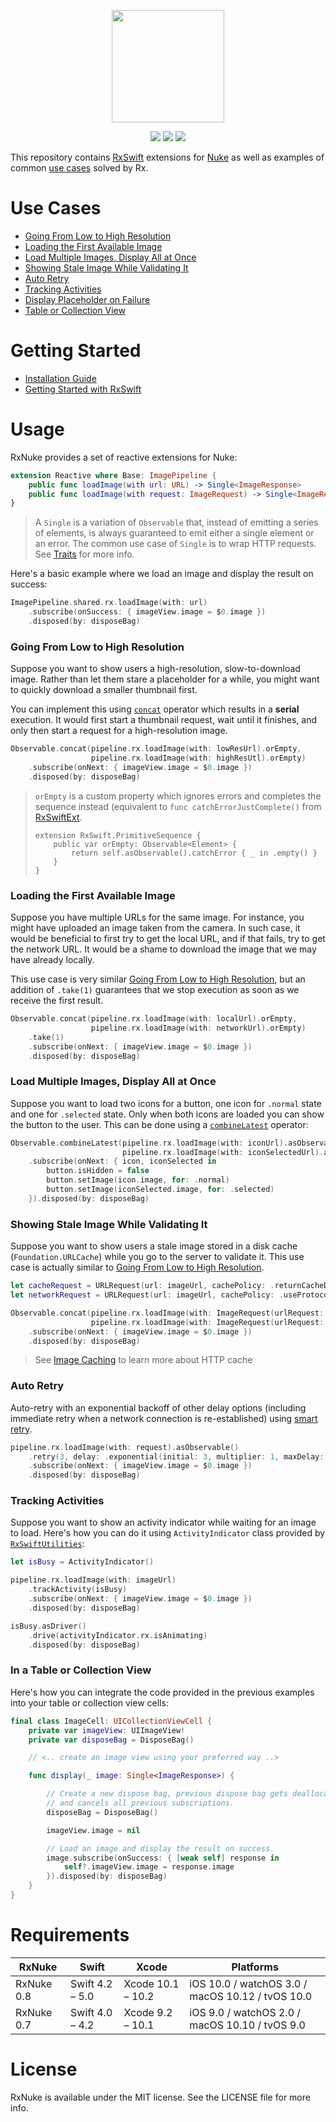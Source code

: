 <p align="center"><img src="https://user-images.githubusercontent.com/1567433/34322222-f47252a6-e832-11e7-972c-fb48d8ec97dc.png" height="180"/>

<p align="center">
<img src="https://img.shields.io/cocoapods/v/RxNuke.svg?label=version">
<img src="https://img.shields.io/badge/supports-CocoaPods%20%7C%20Carthage-green.svg">
<img src="https://img.shields.io/badge/platforms-iOS%20%7C%20macOS%20%7C%20watchOS%20%7C%20tvOS-lightgrey.svg">
</p>

This repository contains [RxSwift](https://github.com/ReactiveX/RxSwift) extensions for [Nuke](https://github.com/kean/Nuke) as well as examples of common [use cases](#h_use_cases) solved by Rx.


# <a name="h_use_cases"></a>Use Cases

- [Going From Low to High Resolution](#huc_low_to_high) 
- [Loading the First Available Image](#huc_loading_first_avail)
- [Load Multiple Images, Display All at Once](#huc_load_multiple_display_once)
- [Showing Stale Image While Validating It](#huc_showing_stale_first)
- [Auto Retry](#huc_auto_retry)
- [Tracking Activities](#huc_activity_indicator)
- [Display Placeholder on Failure](#huc_placeholder_on_fail)
- [Table or Collection View](#huc_table_collection_view)

# <a name="h_getting_started"></a>Getting Started

- [Installation Guide](https://github.com/kean/RxNuke/blob/master/Documentation/Guides/Installation%20Guide.md)
- [Getting Started with RxSwift](https://github.com/ReactiveX/RxSwift/blob/master/Documentation/GettingStarted.md)


# <a name="h_usage"></a>Usage

RxNuke provides a set of reactive extensions for Nuke:

```swift
extension Reactive where Base: ImagePipeline {
    public func loadImage(with url: URL) -> Single<ImageResponse>
    public func loadImage(with request: ImageRequest) -> Single<ImageResponse>
}
```

> A `Single` is a variation of `Observable` that, instead of emitting a series of elements, is always guaranteed to emit either a single element or an error. The common use case of `Single` is to wrap HTTP requests. See [Traits](https://github.com/ReactiveX/RxSwift/blob/master/Documentation/Traits.md#single) for more info.

Here's a basic example where we load an image and display the result on success:

```swift
ImagePipeline.shared.rx.loadImage(with: url)
    .subscribe(onSuccess: { imageView.image = $0.image })
    .disposed(by: disposeBag)
```

### <a name="huc_low_to_high"></a>Going From Low to High Resolution

Suppose you want to show users a high-resolution, slow-to-download image. Rather than let them stare a placeholder for a while, you might want to quickly download a smaller thumbnail first. 

You can implement this using [`concat`](http://reactivex.io/documentation/operators/concat.html) operator which results in a **serial** execution. It would first start a thumbnail request, wait until it finishes, and only then start a request for a high-resolution image.

```swift
Observable.concat(pipeline.rx.loadImage(with: lowResUrl).orEmpty,
                  pipeline.rx.loadImage(with: highResUtl).orEmpty)
    .subscribe(onNext: { imageView.image = $0.image })
    .disposed(by: disposeBag)
```

> `orEmpty` is a custom property which ignores errors and completes the sequence instead
> (equivalent to `func catchErrorJustComplete()` from [RxSwiftExt](https://github.com/RxSwiftCommunity/RxSwiftExt).
>
>     extension RxSwift.PrimitiveSequence {
>         public var orEmpty: Observable<Element> {
>             return self.asObservable().catchError { _ in .empty() }
>         }
>     }

### <a name="huc_loading_first_avail"></a>Loading the First Available Image

Suppose you have multiple URLs for the same image. For instance, you might have uploaded an image taken from the camera. In such case, it would be beneficial to first try to get the local URL, and if that fails, try to get the network URL. It would be a shame to download the image that we may have already locally.

This use case is very similar [Going From Low to High Resolution](#huc_low_to_high), but an addition of `.take(1)` guarantees that we stop execution as soon as we receive the first result.

```swift
Observable.concat(pipeline.rx.loadImage(with: localUrl).orEmpty,
                  pipeline.rx.loadImage(with: networkUrl).orEmpty)
    .take(1)
    .subscribe(onNext: { imageView.image = $0.image })
    .disposed(by: disposeBag)
```


### <a name="huc_load_multiple_display_once"></a>Load Multiple Images, Display All at Once

Suppose you want to load two icons for a button, one icon for `.normal` state and one for `.selected` state. Only when both icons are loaded you can show the button to the user. This can be done using a [`combineLatest`](http://reactivex.io/documentation/operators/combinelatest.html) operator:

```swift
Observable.combineLatest(pipeline.rx.loadImage(with: iconUrl).asObservable(),
                         pipeline.rx.loadImage(with: iconSelectedUrl).asObservable())
    .subscribe(onNext: { icon, iconSelected in
        button.isHidden = false
        button.setImage(icon.image, for: .normal)
        button.setImage(iconSelected.image, for: .selected)
    }).disposed(by: disposeBag)
```


### <a name="huc_showing_stale_first"></a>Showing Stale Image While Validating It

Suppose you want to show users a stale image stored in a disk cache (`Foundation.URLCache`) while you go to the server to validate it. This use case is actually similar to [Going From Low to High Resolution](#huc_low_to_high).

```swift
let cacheRequest = URLRequest(url: imageUrl, cachePolicy: .returnCacheDataDontLoad)
let networkRequest = URLRequest(url: imageUrl, cachePolicy: .useProtocolCachePolicy)

Observable.concat(pipeline.rx.loadImage(with: ImageRequest(urlRequest: cacheRequest).orEmpty,
                  pipeline.rx.loadImage(with: ImageRequest(urlRequest: networkRequest)).orEmpty)
    .subscribe(onNext: { imageView.image = $0.image })
    .disposed(by: disposeBag)
```

> See [Image Caching](https://kean.github.io/post/image-caching) to learn more about HTTP cache


### <a name="huc_auto_retry"></a>Auto Retry

Auto-retry with an exponential backoff of other delay options (including immediate retry when a network connection is re-established) using [smart retry](https://kean.github.io/post/smart-retry).

```swift
pipeline.rx.loadImage(with: request).asObservable()
    .retry(3, delay: .exponential(initial: 3, multiplier: 1, maxDelay: 16))
    .subscribe(onNext: { imageView.image = $0.image })
    .disposed(by: disposeBag)
 ```


### <a name="huc_activity_indicator"></a>Tracking Activities

Suppose you want to show an activity indicator while waiting for an image to load. Here's how you can do it using `ActivityIndicator` class provided by [`RxSwiftUtilities`](https://github.com/RxSwiftCommunity/RxSwiftUtilities):

```swift
let isBusy = ActivityIndicator()

pipeline.rx.loadImage(with: imageUrl)
    .trackActivity(isBusy)
    .subscribe(onNext: { imageView.image = $0.image })
    .disposed(by: disposeBag)

isBusy.asDriver()
    .drive(activityIndicator.rx.isAnimating)
    .disposed(by: disposeBag)
```


### <a name="huc_table_collection_view"></a>In a Table or Collection View

Here's how you can integrate the code provided in the previous examples into your table or collection view cells:

```swift
final class ImageCell: UICollectionViewCell {
    private var imageView: UIImageView!
    private var disposeBag = DisposeBag()

    // <.. create an image view using your preferred way ..>

    func display(_ image: Single<ImageResponse>) {

        // Create a new dispose bag, previous dispose bag gets deallocated
        // and cancels all previous subscriptions.
        disposeBag = DisposeBag()

        imageView.image = nil

        // Load an image and display the result on success.
        image.subscribe(onSuccess: { [weak self] response in
            self?.imageView.image = response.image
        }).disposed(by: disposeBag)
    }
}
```

<a name="h_requirements"></a>
# Requirements

| RxNuke           | Swift                 | Xcode                | Platforms                                          |
|------------------|-----------------------|----------------------|----------------------------------------------------|
| RxNuke 0.8       | Swift 4.2 – 5.0       | Xcode 10.1 – 10.2    | iOS 10.0 / watchOS 3.0 / macOS 10.12 / tvOS 10.0   |
| RxNuke 0.7       | Swift 4.0 – 4.2       | Xcode 9.2 – 10.1     | iOS 9.0 / watchOS 2.0 / macOS 10.10 / tvOS 9.0     | 

# License

RxNuke is available under the MIT license. See the LICENSE file for more info.
